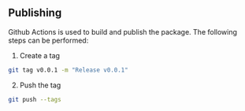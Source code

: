 ## Publishing

Github Actions is used to build and publish the package. The following steps can be performed:

1. Create a tag

```bash 
git tag v0.0.1 -m "Release v0.0.1"
```

2. Push the tag

```bash
git push --tags
```